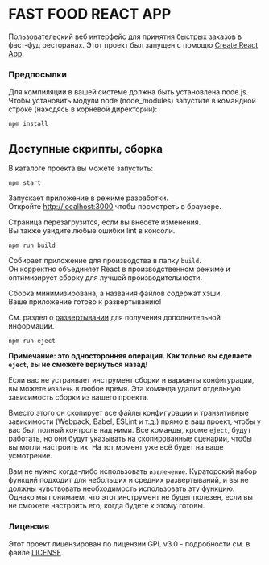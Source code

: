 # FAST FOOD REACT APP

Пользовательский веб интерфейс для принятия быстрых заказов в фаст-фуд ресторанах. Этот проект был запущен с помощю [Create React App](https://github.com/facebook/create-react-app).

### Предпосылки

Для компиляции в вашей системе должна быть установлена node.js.  
Чтобы установить модули node (node_modules) запустите в командной строке (находясь в корневой директории):  
```
npm install
```

## Доступные скрипты, сборка

В каталоге проекта вы можете запустить:
```
npm start
```

Запускает приложение в режиме разработки.<br />
Откройте [http://localhost:3000](http://localhost:3000) чтобы посмотреть в браузере.

Страница перезагрузится, если вы внесете изменения.<br />
Вы также увидите любые ошибки lint в консоли.
```
npm run build
```

Собирает приложение для производства в папку `build`.<br />
Он корректно объединяет React в производственном режиме и оптимизирует сборку для лучшей производительности.

Сборка минимизирована, а названия файлов содержат хэши.<br />
Ваше приложение готово к развертыванию!

См. раздел о [развертывании](https://facebook.github.io/create-react-app/docs/deployment) для получения дополнительной информации.
```
npm run eject
```

**Примечание: это односторонняя операция. Как только вы сделаете `eject`, вы не сможете вернуться назад!**

Если вас не устраивает инструмент сборки и варианты конфигурации, вы можете `извлечь` в любое время. Эта команда удалит отдельную зависимость сборки из вашего проекта.

Вместо этого он скопирует все файлы конфигурации и транзитивные зависимости (Webpack, Babel, ESLint и т.д.) прямо в ваш проект, чтобы у вас был полный контроль над ними. Все команды, кроме `eject`, будут работать, но они будут указывать на скопированные сценарии, чтобы вы могли настроить их. На тот момент уже всё будет на ваше усмотрение.

Вам не нужно когда-либо использовать `извлечение`. Кураторский набор функций подходит для небольших и средних развертываний, и вы не должны чувствовать необходимость использовать эту функцию. Однако мы понимаем, что этот инструмент не будет полезен, если вы не сможете настроить его, когда будете к этому готовы.

### Лицензия

Этот проект лицензирован по лицензии GPL v3.0 - подробности см. в файле [LICENSE](LICENSE).